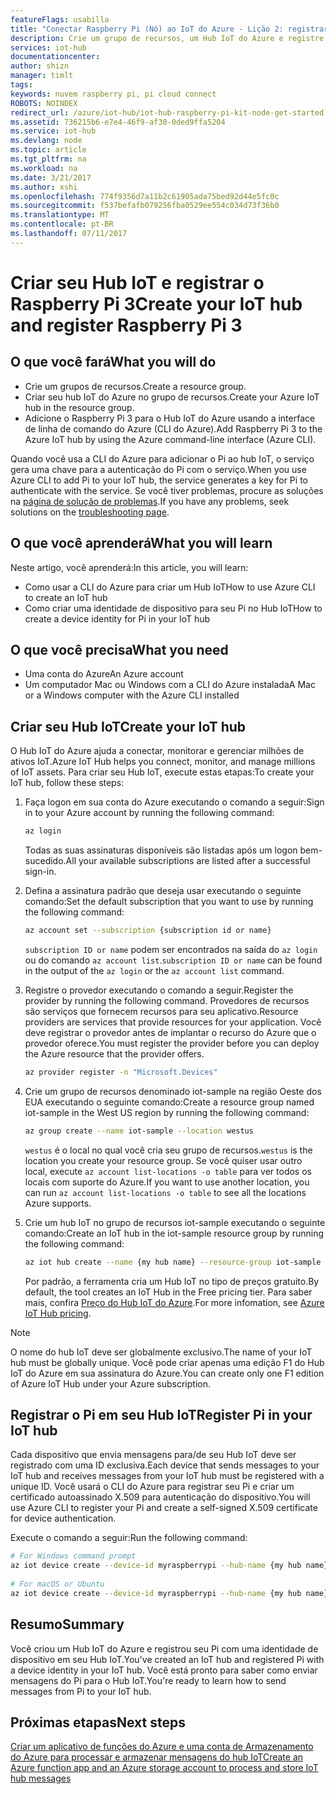 ```yaml
---
featureFlags: usabilla
title: "Conectar Raspberry Pi (Nó) ao IoT do Azure - Lição 2: registrar dispositivo | Microsoft Docs"
description: Crie um grupo de recursos, um Hub IoT do Azure e registre o Pi no Registro de identidade do Hub IoT usando a CLI do Azure.
services: iot-hub
documentationcenter: 
author: shizn
manager: timlt
tags: 
keywords: nuvem raspberry pi, pi cloud connect
ROBOTS: NOINDEX
redirect_url: /azure/iot-hub/iot-hub-raspberry-pi-kit-node-get-started
ms.assetid: 736215b6-e7e4-46f9-af30-0ded9ffa5204
ms.service: iot-hub
ms.devlang: node
ms.topic: article
ms.tgt_pltfrm: na
ms.workload: na
ms.date: 3/21/2017
ms.author: xshi
ms.openlocfilehash: 774f9356d7a11b2c61905ada75bed92d44e5fc0c
ms.sourcegitcommit: f537befafb079256fba0529ee554c034d73f36b0
ms.translationtype: MT
ms.contentlocale: pt-BR
ms.lasthandoff: 07/11/2017
---
```

# <a name="create-your-iot-hub-and-register-raspberry-pi-3"></a><span data-ttu-id="57368-104">Criar seu Hub IoT e registrar o Raspberry Pi 3</span><span class="sxs-lookup"><span data-stu-id="57368-104">Create your IoT hub and register Raspberry Pi 3</span></span>
## <a name="what-you-will-do"></a><span data-ttu-id="57368-105">O que você fará</span><span class="sxs-lookup"><span data-stu-id="57368-105">What you will do</span></span>
* <span data-ttu-id="57368-106">Crie um grupos de recursos.</span><span class="sxs-lookup"><span data-stu-id="57368-106">Create a resource group.</span></span>
* <span data-ttu-id="57368-107">Criar seu hub IoT do Azure no grupo de recursos.</span><span class="sxs-lookup"><span data-stu-id="57368-107">Create your Azure IoT hub in the resource group.</span></span>
* <span data-ttu-id="57368-108">Adicione o Raspberry Pi 3 para o Hub IoT do Azure usando a interface de linha de comando do Azure (CLI do Azure).</span><span class="sxs-lookup"><span data-stu-id="57368-108">Add Raspberry Pi 3 to the Azure IoT hub by using the Azure command-line interface (Azure CLI).</span></span>

<span data-ttu-id="57368-109">Quando você usa a CLI do Azure para adicionar o Pi ao hub IoT, o serviço gera uma chave para a autenticação do Pi com o serviço.</span><span class="sxs-lookup"><span data-stu-id="57368-109">When you use Azure CLI to add Pi to your IoT hub, the service generates a key for Pi to authenticate with the service.</span></span> <span data-ttu-id="57368-110">Se você tiver problemas, procure as soluções na [página de solução de problemas](iot-hub-raspberry-pi-kit-node-troubleshooting.md).</span><span class="sxs-lookup"><span data-stu-id="57368-110">If you have any problems, seek solutions on the [troubleshooting page](iot-hub-raspberry-pi-kit-node-troubleshooting.md).</span></span>

## <a name="what-you-will-learn"></a><span data-ttu-id="57368-111">O que você aprenderá</span><span class="sxs-lookup"><span data-stu-id="57368-111">What you will learn</span></span>
<span data-ttu-id="57368-112">Neste artigo, você aprenderá:</span><span class="sxs-lookup"><span data-stu-id="57368-112">In this article, you will learn:</span></span>
* <span data-ttu-id="57368-113">Como usar a CLI do Azure para criar um Hub IoT</span><span class="sxs-lookup"><span data-stu-id="57368-113">How to use Azure CLI to create an IoT hub</span></span>
* <span data-ttu-id="57368-114">Como criar uma identidade de dispositivo para seu Pi no Hub IoT</span><span class="sxs-lookup"><span data-stu-id="57368-114">How to create a device identity for Pi in your IoT hub</span></span>

## <a name="what-you-need"></a><span data-ttu-id="57368-115">O que você precisa</span><span class="sxs-lookup"><span data-stu-id="57368-115">What you need</span></span>
* <span data-ttu-id="57368-116">Uma conta do Azure</span><span class="sxs-lookup"><span data-stu-id="57368-116">An Azure account</span></span>
* <span data-ttu-id="57368-117">Um computador Mac ou Windows com a CLI do Azure instalada</span><span class="sxs-lookup"><span data-stu-id="57368-117">A Mac or a Windows computer with the Azure CLI installed</span></span>

## <a name="create-your-iot-hub"></a><span data-ttu-id="57368-118">Criar seu Hub IoT</span><span class="sxs-lookup"><span data-stu-id="57368-118">Create your IoT hub</span></span>
<span data-ttu-id="57368-119">O Hub IoT do Azure ajuda a conectar, monitorar e gerenciar milhões de ativos IoT.</span><span class="sxs-lookup"><span data-stu-id="57368-119">Azure IoT Hub helps you connect, monitor, and manage millions of IoT assets.</span></span> <span data-ttu-id="57368-120">Para criar seu Hub IoT, execute estas etapas:</span><span class="sxs-lookup"><span data-stu-id="57368-120">To create your IoT hub, follow these steps:</span></span>

1. <span data-ttu-id="57368-121">Faça logon em sua conta do Azure executando o comando a seguir:</span><span class="sxs-lookup"><span data-stu-id="57368-121">Sign in to your Azure account by running the following command:</span></span>

   ```bash
   az login
   ```

   <span data-ttu-id="57368-122">Todas as suas assinaturas disponíveis são listadas após um logon bem-sucedido.</span><span class="sxs-lookup"><span data-stu-id="57368-122">All your available subscriptions are listed after a successful sign-in.</span></span>

2. <span data-ttu-id="57368-123">Defina a assinatura padrão que deseja usar executando o seguinte comando:</span><span class="sxs-lookup"><span data-stu-id="57368-123">Set the default subscription that you want to use by running the following command:</span></span>

   ```bash
   az account set --subscription {subscription id or name}
   ```

   <span data-ttu-id="57368-124">`subscription ID or name` podem ser encontrados na saída do `az login` ou do comando `az account list`.</span><span class="sxs-lookup"><span data-stu-id="57368-124">`subscription ID or name` can be found in the output of the `az login` or the `az account list` command.</span></span>

3. <span data-ttu-id="57368-125">Registre o provedor executando o comando a seguir.</span><span class="sxs-lookup"><span data-stu-id="57368-125">Register the provider by running the following command.</span></span> <span data-ttu-id="57368-126">Provedores de recursos são serviços que fornecem recursos para seu aplicativo.</span><span class="sxs-lookup"><span data-stu-id="57368-126">Resource providers are services that provide resources for your application.</span></span> <span data-ttu-id="57368-127">Você deve registrar o provedor antes de implantar o recurso do Azure que o provedor oferece.</span><span class="sxs-lookup"><span data-stu-id="57368-127">You must register the provider before you can deploy the Azure resource that the provider offers.</span></span>

   ```bash
   az provider register -n "Microsoft.Devices"
   ```
4. <span data-ttu-id="57368-128">Crie um grupo de recursos denominado iot-sample na região Oeste dos EUA executando o seguinte comando:</span><span class="sxs-lookup"><span data-stu-id="57368-128">Create a resource group named iot-sample in the West US region by running the following command:</span></span>

   ```bash
   az group create --name iot-sample --location westus
   ```

   <span data-ttu-id="57368-129">`westus` é o local no qual você cria seu grupo de recursos.</span><span class="sxs-lookup"><span data-stu-id="57368-129">`westus` is the location you create your resource group.</span></span> <span data-ttu-id="57368-130">Se você quiser usar outro local, execute `az account list-locations -o table` para ver todos os locais com suporte do Azure.</span><span class="sxs-lookup"><span data-stu-id="57368-130">If you want to use another location, you can run `az account list-locations -o table` to see all the locations Azure supports.</span></span>
 
5. <span data-ttu-id="57368-131">Crie um hub IoT no grupo de recursos iot-sample executando o seguinte comando:</span><span class="sxs-lookup"><span data-stu-id="57368-131">Create an IoT hub in the iot-sample resource group by running the following command:</span></span>

   ```bash
   az iot hub create --name {my hub name} --resource-group iot-sample
   ```

   <span data-ttu-id="57368-132">Por padrão, a ferramenta cria um Hub IoT no tipo de preços gratuito.</span><span class="sxs-lookup"><span data-stu-id="57368-132">By default, the tool creates an IoT Hub in the Free pricing tier.</span></span> <span data-ttu-id="57368-133">Para saber mais, confira [Preço do Hub IoT do Azure](https://azure.microsoft.com/pricing/details/iot-hub/).</span><span class="sxs-lookup"><span data-stu-id="57368-133">For more infomation, see [Azure IoT Hub pricing](https://azure.microsoft.com/pricing/details/iot-hub/).</span></span>

> [!NOTE] 
> <span data-ttu-id="57368-134">O nome do hub IoT deve ser globalmente exclusivo.</span><span class="sxs-lookup"><span data-stu-id="57368-134">The name of your IoT hub must be globally unique.</span></span> <span data-ttu-id="57368-135">Você pode criar apenas uma edição F1 do Hub IoT do Azure em sua assinatura do Azure.</span><span class="sxs-lookup"><span data-stu-id="57368-135">You can create only one F1 edition of Azure IoT Hub under your Azure subscription.</span></span>

## <a name="register-pi-in-your-iot-hub"></a><span data-ttu-id="57368-136">Registrar o Pi em seu Hub IoT</span><span class="sxs-lookup"><span data-stu-id="57368-136">Register Pi in your IoT hub</span></span>
<span data-ttu-id="57368-137">Cada dispositivo que envia mensagens para/de seu Hub IoT deve ser registrado com uma ID exclusiva.</span><span class="sxs-lookup"><span data-stu-id="57368-137">Each device that sends messages to your IoT hub and receives messages from your IoT hub must be registered with a unique ID.</span></span> <span data-ttu-id="57368-138">Você usará o CLI do Azure para registrar seu Pi e criar um certificado autoassinado X.509 para autenticação do dispositivo.</span><span class="sxs-lookup"><span data-stu-id="57368-138">You will use Azure CLI to register your Pi and create a self-signed X.509 certificate for device authentication.</span></span>

<span data-ttu-id="57368-139">Execute o comando a seguir:</span><span class="sxs-lookup"><span data-stu-id="57368-139">Run the following command:</span></span>

```bash
# For Windows command prompt
az iot device create --device-id myraspberrypi --hub-name {my hub name} --x509 --output-dir %USERPROFILE%\.iot-hub-getting-started
 
# For macOS or Ubuntu
az iot device create --device-id myraspberrypi --hub-name {my hub name} --x509 --output-dir ~/.iot-hub-getting-started
```

## <a name="summary"></a><span data-ttu-id="57368-140">Resumo</span><span class="sxs-lookup"><span data-stu-id="57368-140">Summary</span></span>
<span data-ttu-id="57368-141">Você criou um Hub IoT do Azure e registrou seu Pi com uma identidade de dispositivo em seu Hub IoT.</span><span class="sxs-lookup"><span data-stu-id="57368-141">You've created an IoT hub and registered Pi with a device identity in your IoT hub.</span></span> <span data-ttu-id="57368-142">Você está pronto para saber como enviar mensagens do Pi para o Hub IoT.</span><span class="sxs-lookup"><span data-stu-id="57368-142">You're ready to learn how to send messages from Pi to your IoT hub.</span></span>

## <a name="next-steps"></a><span data-ttu-id="57368-143">Próximas etapas</span><span class="sxs-lookup"><span data-stu-id="57368-143">Next steps</span></span>
[<span data-ttu-id="57368-144">Criar um aplicativo de funções do Azure e uma conta de Armazenamento do Azure para processar e armazenar mensagens do hub IoT</span><span class="sxs-lookup"><span data-stu-id="57368-144">Create an Azure function app and an Azure storage account to process and store IoT hub messages</span></span>](iot-hub-raspberry-pi-kit-node-lesson3-deploy-resource-manager-template.md)

